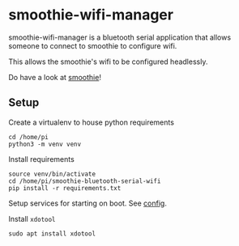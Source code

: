 # smoothie-wifi-manager

smoothie-wifi-manager is a bluetooth serial application that allows someone to connect to smoothie to configure wifi.

This allows the smoothie's wifi to be configured headlessly.

Do have a look at [smoothie](https://github.com/ackerleytng/smoothie-prototype)!

## Setup

Create a virtualenv to house python requirements

```
cd /home/pi
python3 -m venv venv
```

Install requirements

```
source venv/bin/activate
cd /home/pi/smoothie-bluetooth-serial-wifi
pip install -r requirements.txt
```

Setup services for starting on boot. See [config](https://github.com/ackerleytng/smoothie-bluetooth-serial-wifi/tree/master/config).

Install `xdotool`

```
sudo apt install xdotool
```
